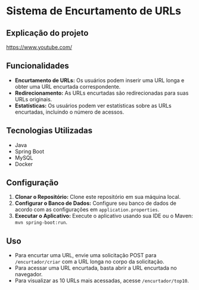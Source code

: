 # Sistema de Encurtamento de URLs


## Explicação do projeto
https://www.youtube.com/

## Funcionalidades

- **Encurtamento de URLs:** Os usuários podem inserir uma URL longa e obter uma URL encurtada correspondente.
- **Redirecionamento:** As URLs encurtadas são redirecionadas para suas URLs originais.
- **Estatísticas:** Os usuários podem ver estatísticas sobre as URLs encurtadas, incluindo o número de acessos.

## Tecnologias Utilizadas

- Java
- Spring Boot
- MySQL
- Docker

## Configuração

1. **Clonar o Repositório:** Clone este repositório em sua máquina local.
2. **Configurar o Banco de Dados:** Configure seu banco de dados de acordo com as configurações em `application.properties`.
3. **Executar o Aplicativo:** Execute o aplicativo usando sua IDE ou o Maven: `mvn spring-boot:run`.

## Uso

- Para encurtar uma URL, envie uma solicitação POST para `/encurtador/criar` com a URL longa no corpo da solicitação.
- Para acessar uma URL encurtada, basta abrir a URL encurtada no navegador.
- Para visualizar as 10 URLs mais acessadas, acesse `/encurtador/top10`.

